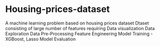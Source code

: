 # Housing-prices-dataset

A machine learning problem based on housing prices dataset 
Dtaset consisting of large number of features requiring 
Data visualization 
Data Exploration
Data Pre-Processing
Feature Engineering
Model Training - XGBoost, Lasso
Model Evaluation
